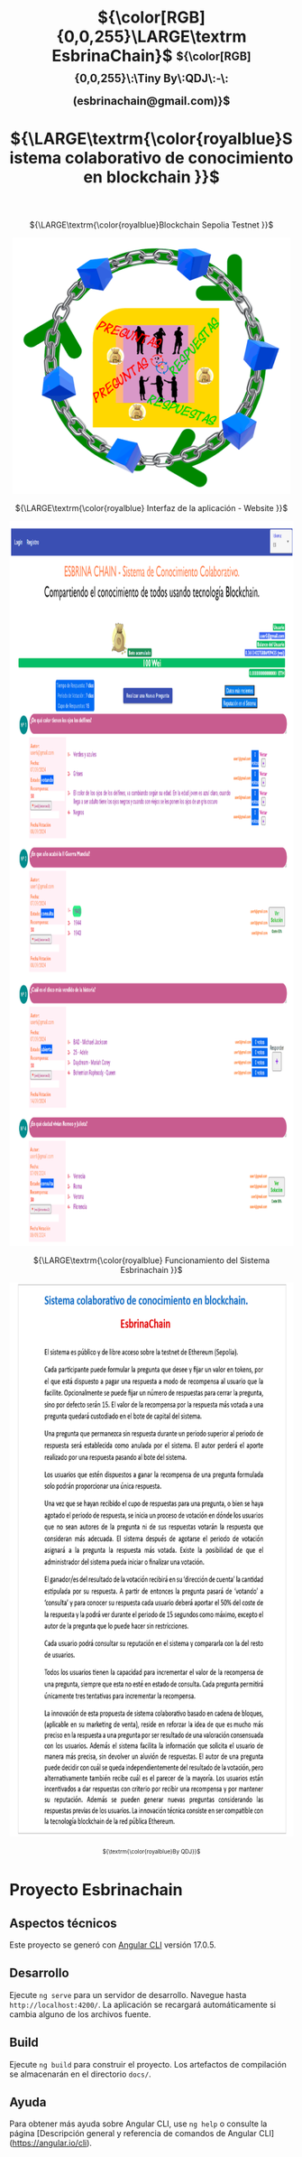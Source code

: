 <p align='center'> 
<h1 align="center">${\color[RGB]{0,0,255}\LARGE\textrm EsbrinaChain}$ <sub><sup>${\color[RGB]{0,0,255}\:\Tiny By\:QDJ\:-\:(esbrinachain@gmail.com)}$</sup></sub>
<br>
<p align="center">
  ${\LARGE\textrm{\color{royalblue}Sistema colaborativo de conocimiento en blockchain }}$ </p>
</h1>  
</p>
<br> 
<p align='center'> 
    ${\LARGE\textrm{\color{royalblue}Blockchain Sepolia Testnet }}$ 
</p>

<p align='center'><img src="/img/logo-000.gif" style="width:13cm;height:12cm" alt="EsbrinaChain-System" /></p>
<p align='center'> 
    ${\LARGE\textrm{\color{royalblue} Interfaz de la aplicación - Website }}$ 
</p>
<p align='center'><img src="/img/Logo-4c.gif" style="width:28cm;height:34cm" alt="EsbrinaChain-Application" /></p>
<p align='center'>
   ${\LARGE\textrm{\color{royalblue} Funcionamiento del Sistema Esbrinachain  }}$
</p>
<p align='center'><img src="/img/003-EspecificacionFinal.gif" style="width:18cm;height:26cm" alt="EsbrinaChain-Application" /></p>
<p align=center><sub><sup>${\textrm{\color{royalblue}By QDJ}}$</sup></sub></p>

# Proyecto Esbrinachain 
## Aspectos técnicos

Este proyecto se generó con [Angular CLI](https://github.com/angular/angular-cli) versión 17.0.5.

## Desarrollo

Ejecute `ng serve` para un servidor de desarrollo. Navegue hasta `http://localhost:4200/`. La aplicación se recargará automáticamente si cambia alguno de los archivos fuente.

## Build

Ejecute `ng build` para construir el proyecto. Los artefactos de compilación se almacenarán en el directorio `docs/`.

## Ayuda

Para obtener más ayuda sobre Angular CLI, use `ng help` o consulte la página 
[Descripción general y referencia de comandos de Angular CLI] (https://angular.io/cli).

